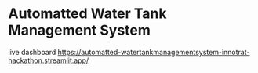 # Automatted Water Tank Management System
live dashboard 
https://automatted-watertankmanagementsystem-innotrat-hackathon.streamlit.app/
